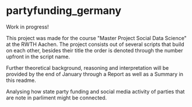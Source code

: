 # partyfunding_germany

Work in progress!

This project was made for the course "Master Project Social Data Science" at the RWTH Aachen.
The project consists out of several scripts that build on each other, besides their title the order is denoted through the number upfront in the script name. 

Further theoretical background, reasoning and interpretation will be provided by the end of January through a Report as well as a Summary in this readme.


Analysing how state party funding and social media activity of parties that are note in parliment might be connected.

